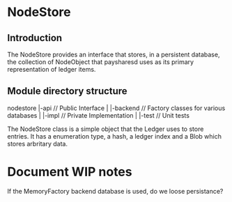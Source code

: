 
# NodeStore

## Introduction

The NodeStore provides an interface that stores, in a persistent database, the collection of
NodeObject that paysharesd uses as its primary representation of ledger items.

## Module directory structure

nodestore
|-api // Public Interface 
|
|-backend // Factory classes for various databases 
|
|-impl // Private Implementation
|
|-test // Unit tests

The NodeStore class is a simple object that the Ledger uses to store entries. It has a enumeration type, a hash, a ledger index and a Blob which stores arbritary data.


# Document WIP notes

If the MemoryFactory backend database is used, do we loose persistance?